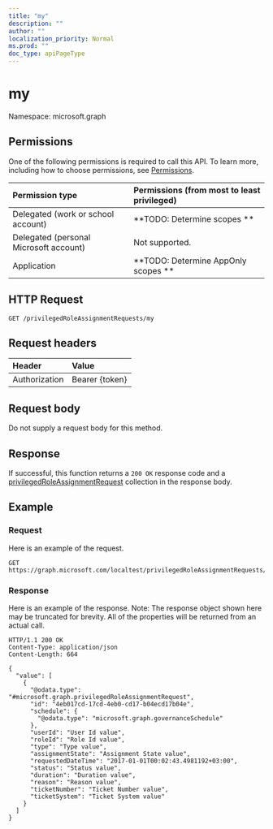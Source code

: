 ```yaml
---
title: "my"
description: ""
author: ""
localization_priority: Normal
ms.prod: ""
doc_type: apiPageType
---
```


# my

Namespace: microsoft.graph



## Permissions
One of the following permissions is required to call this API. To learn more, including how to choose permissions, see [Permissions](/concepts/permissions-reference.md).

|Permission type|Permissions (from most to least privileged)|
|:---|:---|
|Delegated (work or school account)|**TODO: Determine scopes **|
|Delegated (personal Microsoft account)|Not supported.|
|Application|**TODO: Determine AppOnly scopes **|

## HTTP Request
<!-- {
  "blockType": "ignored"
}
-->
``` http
GET /privilegedRoleAssignmentRequests/my
```

## Request headers
|Header|Value|
|:---|:---|
|Authorization|Bearer {token}|

## Request body
Do not supply a request body for this method.

## Response
If successful, this function returns a `200 OK` response code and a [privilegedRoleAssignmentRequest](../resources/privilegedroleassignmentrequest.md) collection in the response body.

## Example

### Request
Here is an example of the request.
<!-- {
  "blockType": "request",
  "name": "privilegedroleassignmentrequest_my"
}
-->
``` http
GET https://graph.microsoft.com/localtest/privilegedRoleAssignmentRequests/my
```

### Response
Here is an example of the response. Note: The response object shown here may be truncated for brevity. All of the properties will be returned from an actual call.
<!-- {
  "blockType": "response",
  "truncated": true,
  "@odata.type": "collection(microsoft.graph.privilegedroleassignmentrequest)"
}
-->
``` http
HTTP/1.1 200 OK
Content-Type: application/json
Content-Length: 664

{
  "value": [
    {
      "@odata.type": "#microsoft.graph.privilegedRoleAssignmentRequest",
      "id": "4eb017cd-17cd-4eb0-cd17-b04ecd17b04e",
      "schedule": {
        "@odata.type": "microsoft.graph.governanceSchedule"
      },
      "userId": "User Id value",
      "roleId": "Role Id value",
      "type": "Type value",
      "assignmentState": "Assignment State value",
      "requestedDateTime": "2017-01-01T00:02:43.4981192+03:00",
      "status": "Status value",
      "duration": "Duration value",
      "reason": "Reason value",
      "ticketNumber": "Ticket Number value",
      "ticketSystem": "Ticket System value"
    }
  ]
}
```

